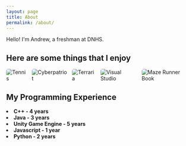 ```yaml
---
layout: page
title: About
permalink: /about/
---
```



<style>
    /* Style looks pretty compact, trace grid-container and grid-item in the code */
    .grid-container {
        display: grid;
        grid-template-columns: repeat(auto-fill, minmax(150px, 1fr)); /* Dynamic columns */
        gap: 10px;
    }
    .grid-item {
        text-align: center;
    }
    .grid-item img {
        width: 100%;
        height: 100px; /* Fixed height for uniformity */
        object-fit: contain; /* Ensure the image fits within the fixed height */
    }
    .grid-item p {
        margin: 5px 0; /* Add some margin for spacing */
    }

     .image-gallery {
        display: flex;
        flex-wrap: nowrap;
        overflow-x: auto;
        gap: 10px;
        }

    .image-gallery img {
        max-height: 150px;
        object-fit: cover;
        border-radius: 5px;
    }
</style>



Hello! I'm Andrew, a freshman at DNHS.
<br>

## Here are some things that I enjoy

<div class="image-gallery">
  <img src="{{site.baseurl}}/images/about/tennis.png" alt="Tennis">
  <img src="{{site.baseurl}}/images/about/cyberpatriot.png" alt="Cyberpatriot">
  <img src="{{site.baseurl}}/images/about/terraria.png" alt="Terraria">
  <img src="{{site.baseurl}}/images/about/vs.png" alt="Visual Studio">
  <img src="{{site.baseurl}}/images/about/mazerunner.png" alt="Maze Runner Book">
</div> 



## My Programming Experience
<li><b>C++<b> - 4 years
<li><b>Java<b> - 3 years
<li><b>Unity Game Engine<b> - 5 years
<li><b>Javascript<b> - 1 year
<li><b>Python<b> - 2 years

<br>
<br>
<br>


<script src="https://utteranc.es/client.js"
        repo="andrewg5/andrews-blog"
        issue-term="title"
        label="blogpost-comment"
        theme="github-light"
        crossorigin="anonymous"
        async>
</script>